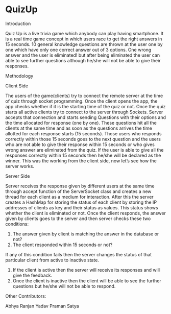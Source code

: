 # QuizUp

Introduction

Quiz Up is a live trivia game which anybody can play having smartphone. It is a real time game concept in which users race to get the right answers in 15 seconds. 10 general knowledge questions are thrown at the user one by one which have only one correct answer out of 3 options. One wrong answer and the user is eliminated! but after being eliminated the user can able to see further questions although he/she will not be able to give their responses.

Methodology

Client Side

The users of the game(clients) try to connect the remote server at the time of quiz through socket programming. Once the client opens the app, the app checks whether if it is the starting time of the quiz or not. Once the quiz starts all active clients try to connect to the server through Sockets. Server accepts that connection and starts sending Questions with their options and the time allocated for response (one by one). These questions hit all the clients at the same time and as soon as the questions arrives the time allotted for each response starts (15 seconds). Those users who responds correctly within those 15 seconds goes to the next question and the users who are not able to give their response within 15 seconds or who gives wrong answer are eliminated from the quiz. If the user is able to give all the responses correctly within 15 seconds then he/she will be declared as the winner. This was the working from the client side, now let’s see how the server works.

Server Side

Server receives the response given by different users at the same time through accept function of the ServerSocket class and creates a new thread for each client as a medium for interaction. After this the server creates a HashMap for storing the status of each client by storing the IP addresses of clients as key and their status as values. This status shows whether the client is eliminated or not. Once the client responds, the answer given by clients goes to the server and then server checks these two conditions: 
1. The answer given by client is matching the answer in the database or not?
2. The client responded within 15 seconds or not?

If any of this condition fails then the server changes the status of that particular client from active to inactive state.

1. If the client is active then the server will receive its responses and will give the feedback.
2. Once the client is inactive then the client will be able to see the further questions but he/she will not be able to respond.


Other Contributors:

Abhya Ranjan Yadav
Praman Satya
